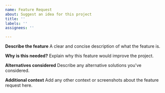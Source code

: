 ```yaml
---
name: Feature Request
about: Suggest an idea for this project
title: ''
labels: ''
assignees: ''

---
```


**Describe the feature**
A clear and concise description of what the feature is.

**Why is this needed?**
Explain why this feature would improve the project.

**Alternatives considered**
Describe any alternative solutions you've considered.

**Additional context**
Add any other context or screenshots about the feature request here.
